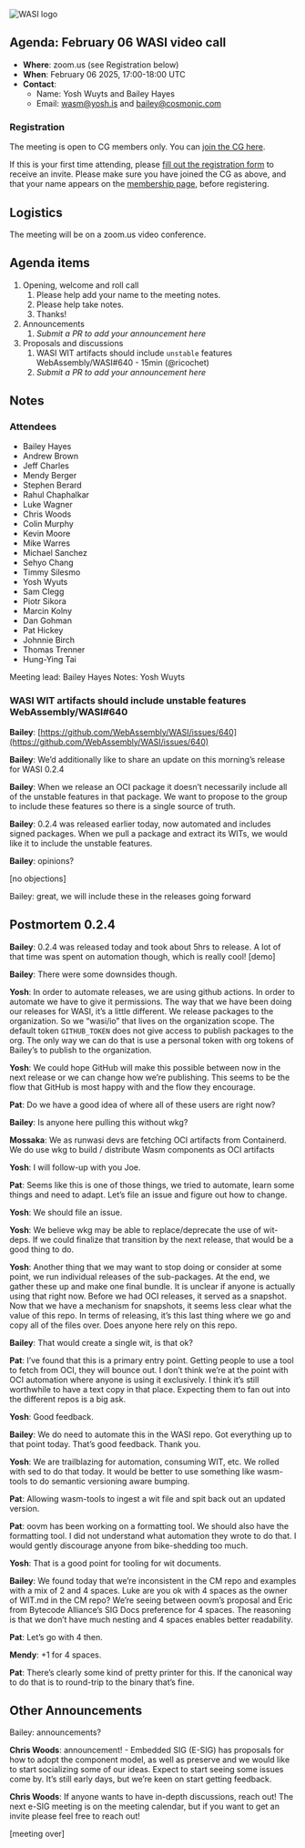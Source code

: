 ![WASI logo](https://raw.githubusercontent.com/WebAssembly/WASI/main/WASI.png)

## Agenda: February 06 WASI video call

- **Where**: zoom.us (see Registration below)
- **When**: February 06 2025, 17:00-18:00 UTC
- **Contact**:
  - Name: Yosh Wuyts and Bailey Hayes
  - Email: wasm@yosh.is and bailey@cosmonic.com

### Registration

The meeting is open to CG members only. You can [join the CG here](https://www.w3.org/community/webassembly/).

If this is your first time attending, please [fill out the registration form](https://docs.google.com/forms/d/e/1FAIpQLSdpO6Lp2L_dZ2_oiDgzjKx7pb7s2YYHjeSIyfHWZZGSKoZKWQ/viewform?usp=sf_link) to receive an invite. Please make sure you have joined the CG as above, and that your name appears on the [membership page](https://www.w3.org/community/webassembly/participants), before registering.


## Logistics

The meeting will be on a zoom.us video conference.

## Agenda items

1. Opening, welcome and roll call
    1. Please help add your name to the meeting notes.
    1. Please help take notes.
    1. Thanks!
1. Announcements
    1. _Submit a PR to add your announcement here_
1. Proposals and discussions
    1. WASI WIT artifacts should include `unstable` features WebAssembly/WASI#640 - 15min (@ricochet)
    2. _Submit a PR to add your announcement here_

## Notes

### Attendees

- Bailey Hayes
- Andrew Brown
- Jeff Charles  
- Mendy Berger
- Stephen Berard
- Rahul Chaphalkar
- Luke Wagner
- Chris Woods
- Colin Murphy 
- Kevin Moore
- Mike Warres
- Michael Sanchez
- Sehyo Chang
- Timmy Silesmo
- Yosh Wyuts
- Sam Clegg
- Piotr Sikora
- Marcin Kolny
- Dan Gohman
- Pat Hickey
- Johnnie Birch
- Thomas Trenner
- Hung-Ying Tai

Meeting lead: Bailey Hayes
Notes: Yosh Wuyts

### WASI WIT artifacts should include unstable features WebAssembly/WASI#640

**Bailey**: [https://github.com/WebAssembly/WASI/issues/640](https://github.com/WebAssembly/WASI/issues/640)

**Bailey**: We’d additionally like to share an update on this morning’s release for WASI 0.2.4

**Bailey**: When we release an OCI package it doesn’t necessarily include all of the unstable features in that package. We want to propose to the group to include these features so there is a single source of truth.

**Bailey**: 0.2.4 was released earlier today, now automated and includes signed packages. When we pull a package and extract its WITs, we would like it to include the unstable features.

**Bailey**: opinions?

[no objections]

Bailey: great, we will include these in the releases going forward

## Postmortem 0.2.4

**Bailey**: 0.2.4 was released today and took about 5hrs to release. A lot of that
time was spent on automation though, which is really cool! [demo]

**Bailey**: There were some downsides though.

**Yosh**: In order to automate releases, we are using github actions. In order to automate we have to give it permissions. The way that we have been doing our releases for WASI, it’s a little different. We release packages to the organization. So we “wasi/io” that lives on the organization scope. The default token `GITHUB_TOKEN` does not give access to publish packages to the org. The only way we can do that is use a personal token with org tokens of Bailey’s to publish to the organization.
  
**Yosh**: We could hope GitHub will make this possible between now in the next release or we can change how we’re publishing. This seems to be the flow that GitHub is most happy with and the flow they encourage. 

**Pat**: Do we have a good idea of where all of these users are right now?

**Bailey**: Is anyone here pulling this without wkg?

**Mossaka**: We as runwasi devs are fetching OCI artifacts from Containerd. We do use wkg to build / distribute Wasm components as OCI artifacts

**Yosh**: I will follow-up with you Joe. 

**Pat**: Seems like this is one of those things, we tried to automate, learn some things and need to adapt. Let’s file an issue and figure out how to change. 

**Yosh**: We should file an issue.

**Yosh**: We believe wkg may be able to replace/deprecate the use of wit-deps. If we could finalize that transition by the next release, that would be a good thing to do. 

**Yosh**: Another thing that we may want to stop doing or consider at some point, we run individual releases of the sub-packages. At the end, we gather these up and make one final bundle. It is unclear if anyone is actually using that right now. Before we had OCI releases, it served as a snapshot. Now that we have a mechanism for snapshots, it seems less clear what the value of this repo. In terms of releasing, it’s this last thing where we go and copy all of the files over. Does anyone here rely on this repo. 

**Bailey**: That would create a single wit, is that ok?

**Pat**: I’ve found that this is a primary entry point. Getting people to use a tool to fetch from OCI, they will bounce out. I don’t think we’re at the point with OCI automation where anyone is using it exclusively. I think it’s still worthwhile to have a text copy in that place. Expecting them to fan out into the different repos is a big ask.

**Yosh**: Good feedback.

**Bailey**: We do need to automate this in the WASI repo. Got everything up to that point today. That’s good feedback. Thank you.

**Yosh**: We are trailblazing for automation, consuming WIT, etc. We rolled with sed to do that today. It would be better to use something like wasm-tools to do semantic versioning aware bumping.

**Pat**: Allowing wasm-tools to ingest a wit file and spit back out an updated version. 

**Pat**: oovm has been working on a formatting tool. We should also have the formatting tool. I did not understand what automation they wrote to do that. I would gently discourage anyone from bike-shedding too much.

**Yosh**: That is a good point for tooling for wit documents. 

**Bailey**: We found today that we’re inconsistent in the CM repo and examples with a mix of 2 and 4 spaces. Luke are you ok with 4 spaces as the owner of WIT.md in the CM repo? We’re seeing between oovm’s proposal and Eric from Bytecode Alliance’s SIG Docs preference for 4 spaces. The reasoning is that we don’t have much nesting and 4 spaces enables better readability. 

**Pat**: Let’s go with 4 then.

**Mendy**: +1 for 4 spaces.

**Pat**: There’s clearly some kind of pretty printer for this. If the canonical way to do that is to round-trip to the binary that’s fine.

## Other Announcements

Bailey: announcements?

**Chris Woods**: announcement! - Embedded SIG (E-SIG) has proposals for how to adopt the component model, as well as preserve and we would like to start socializing some of our ideas. Expect to start seeing some issues come by. It’s still early days, but we’re keen on start getting feedback.

**Chris Woods**: If anyone wants to have in-depth discussions, reach out! The next e-SIG meeting is on the meeting calendar, but if you want to get an invite please feel free to reach out!

[meeting over]
